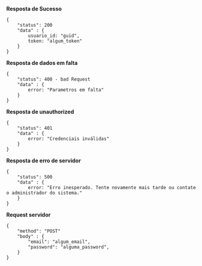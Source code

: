 
**Resposta de Sucesso**
``` 
{
	"status": 200
	"data" : {
		usuario_id: "guid",
		token: "algum_token"
	}
}
```


**Resposta de dados em falta**
``` 
{
	"status": 400 - bad Request
	"data" : {
		error: "Parametros em falta"
	}
}
```

**Resposta de unauthorized**
``` 
{
	"status": 401
	"data" : {
		error: "Credenciais inválidas"
	}
}
```

**Resposta de erro de servidor**
``` 
{
	"status": 500
	"data" : {
		error: "Erro inesperado. Tente novamente mais tarde ou contate o administrador do sistema."
	}
}
```


**Request servidor**
``` 
{
	"method": "POST"
	"body" : {
		"email": "algum_email",
		"password": "alguma_password",
	}
}
```